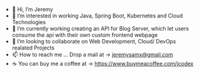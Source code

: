 - 👋 Hi, I’m Jeremy
- 👀 I’m interested in working Java, Spring Boot, Kubernetes and Cloud Technologies
- 🌱 I’m currently working creating an API for Blog Server, which let users consume the api with their own custom frontend webpage
- 💞️ I’m looking to collaborate on Web Development, Cloud/ DevOps realated Projects
- 📫 How to reach me ... Drop a mail at -> jeremysamx@gmail.com
- ☕️ You can buy me a coffee at -> https://www.buymeacoffee.com/jcodex
<!---
JCodeX-Dev/JCodeX-Dev is a ✨ special ✨ repository because its `README.md` (this file) appears on your GitHub profile.
You can click the Preview link to take a look at your changes.
--->
